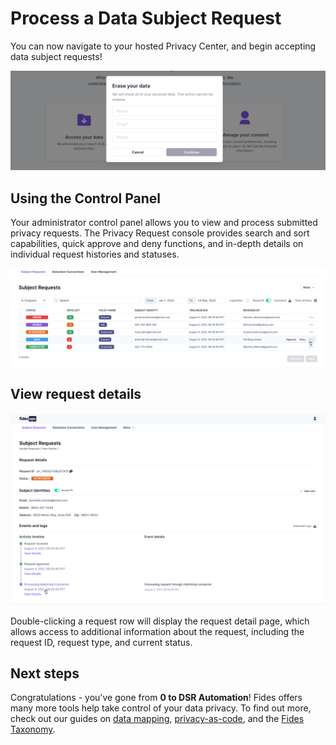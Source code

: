 # Process a Data Subject Request

You can now navigate to your hosted Privacy Center, and begin accepting data subject requests!

![Privacy Center](../../../public/assets/img/dsr_quickstart/delete-your-data.png)

## Using the Control Panel

Your administrator control panel allows you to view and process submitted privacy requests. The Privacy Request console provides search and sort capabilities, quick approve and deny functions, and in-depth details on individual request histories and statuses.

![Privacy Request Panel](../../../public/assets/img/dsr_quickstart/sr_overview.png)

## View request details

![Privacy Request Details](../../../public/assets/img/dsr_quickstart/subject_request_details.png)

Double-clicking a request row will display the request detail page, which allows access to additional information about the request, including the request ID, request type, and current status.

## Next steps
Congratulations - you've gone from **0 to DSR Automation**! Fides offers many more tools help take control of your data privacy. To find out more, check out our guides on [data mapping](../guides/generate_datamaps.md), [privacy-as-code](../cicd.md), and the [Fides Taxonomy](https://ethyca.github.io/fideslang/).